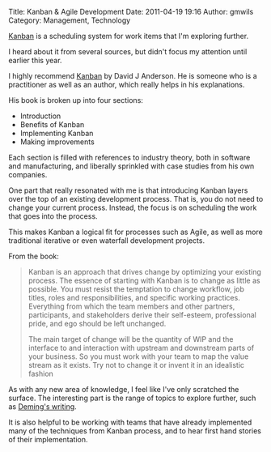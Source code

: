 Title: Kanban & Agile Development
Date: 2011-04-19 19:16
Author: gmwils
Category: Management, Technology

[Kanban][] is a scheduling system for work items that I'm exploring
further.

I heard about it from several sources, but didn't focus my attention
until earlier this year.

I highly recommend [Kanban][1] by David J Anderson. He is someone who is
a practitioner as well as an author, which really helps in his
explanations.

His book is broken up into four sections:

-   Introduction
-   Benefits of Kanban
-   Implementing Kanban
-   Making improvements

Each section is filled with references to industry theory, both in
software and manufacturing, and liberally sprinkled with case studies
from his own companies.

One part that really resonated with me is that introducing Kanban layers
over the top of an existing development process. That is, you do not
need to change your current process. Instead, the focus is on scheduling
the work that goes into the process.

This makes Kanban a logical fit for processes such as Agile, as well as
more traditional iterative or even waterfall development projects.

From the book:

> Kanban is an approach that drives change by optimizing your existing
> process. The essence of starting with Kanban is to change as little as
> possible. You must resist the temptation to change workflow, job
> titles, roles and responsibilities, and specific working practices.
> Everything from which the team members and other partners,
> participants, and stakeholders derive their self-esteem, professional
> pride, and ego should be left unchanged.
>
> The main target of change will be the quantity of WIP and the
> interface to and interaction with upstream and downstream parts of
> your business. So you must work with your team to map the value stream
> as it exists. Try not to change it or invent it in an idealistic
> fashion

As with any new area of knowledge, I feel like I've only scratched the
surface. The interesting part is the range of topics to explore further,
such as [Deming's writing][].

It is also helpful to be working with teams that have already
implemented many of the techniques from Kanban process, and to hear
first hand stories of their implementation.

  [Kanban]: http://en.wikipedia.org/wiki/Kanban
  [1]: http://www.amazon.com/gp/product/0984521402/ref=as_li_ss_tl?ie=UTF8&tag=pseudofish-20&linkCode=as2&camp=217145&creative=399349&creativeASIN=0984521402
  [Deming's writing]: http://en.wikipedia.org/wiki/W._Edwards_Deming

